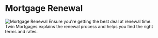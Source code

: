# Mortgage Renewal
![Mortgage Renewal](https://twinmortgages.com/wp-content/uploads/2025/01/Mortgage-Renewal.jpg)
Ensure you're getting the best deal at renewal time. Twin Mortgages explains the renewal process and helps you find the right terms and rates.
